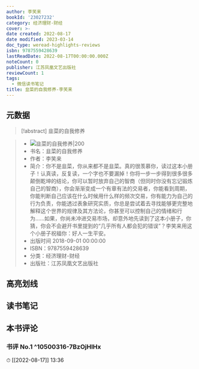 ```yaml
---
author: 李笑来
bookId: '23027232'
category: 经济理财-财经
cover: >-
date created: 2022-08-17
date modified: 2023-03-14
doc_type: weread-highlights-reviews
isbn: 9787559428639
lastReadDate: 2022-08-17T00:00:00.000Z
noteCount: 0
publisher: 江苏凤凰文艺出版社
reviewCount: 1
tags:
  - 微信读书笔记
title: 韭菜的自我修养-李笑来
---
```


## 元数据

>[!abstract] 韭菜的自我修养

> - ![韭菜的自我修养|200](https://wfqqreader-1252317822.image.myqcloud.com/cover/232/23027232/t7_23027232.jpg)
> - 书名：韭菜的自我修养
> - 作者：李笑来
> - 简介：你不是韭菜，你从来都不是韭菜。真的很羡慕你，读过这本小册子！认真读，反复读，一个字也不要漏掉！你将一步一步得到很多很多颠倒乾坤的结论，你可以暂时放弃自己的智商（但同时你没有忘记锻炼自己的智商），你会渐渐变成一个有章有法的交易者，你能看到周期，你能判断自己应该在什么时候用什么样的频次交易，你有能力为自己的行为负责，你能透过表象研究实质，你总是尝试着去寻找能够更完整地解释这个世界的规律及其方法论，你甚至可以控制自己的情绪和行为……如果，你尚未冲进交易市场，却意外地先读到了这本小册子，你猜，你会不会避开书里提到的“几乎所有人都会犯的错误”？李笑来用这个小册子祝福你：好人一生平安。
> - 出版时间 2018-09-01 00:00:00
> - ISBN：9787559428639
> - 分类：经济理财-财经
> - 出版社：江苏凤凰文艺出版社

## 高亮划线

## 读书笔记

## 本书评论

### 书评 No.1 ^10500316-7BzOjHlHx

⏱ [[2022-08-17]] 13:36
